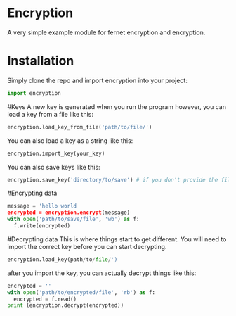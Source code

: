 # Encryption
A very simple example module for fernet encryption and encryption.

# Installation
Simply clone the repo and import encryption into your project:
```python
import encryption
```


#Keys
A new key is generated when you run the program however, you can load a key from a file like this:
```python
encryption.load_key_from_file('path/to/file/')
```

You can also load a key as a string like this:
``` python
encryption.import_key(your_key)
```

You can also save keys like this:
```python
encryption.save_key('directory/to/save') # if you don't provide the file name, a file "key.txt" will be automatically created. If "key.txt" or the provided file already exists, it will be over-written
```

#Encrypting data
```python
message = 'hello world
encrypted = encryption.encrypt(message)
with open('path/to/save/file', 'wb') as f:
  f.write(encrypted)
```


#Decrypting data
This is where things start to get different. You will need to import the correct key before you can start decrypting.
```python
encryption.load_key(path/to/file/')
```
after you import the key, you can actually decrypt things like this:
```python
encrypted = ''
with open('path/to/encrypted/file', 'rb') as f:
  encrypted = f.read()
print (encryption.decrypt(encrypted))
